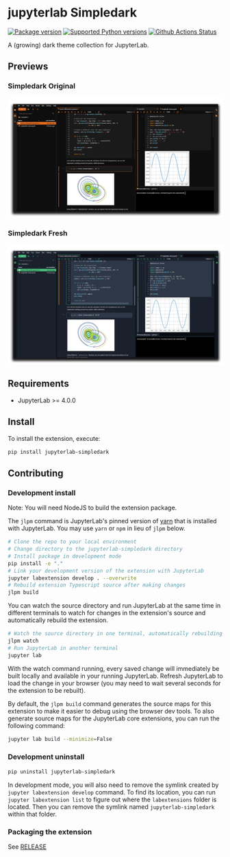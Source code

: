 
# jupyterlab Simpledark

[![Package version](https://img.shields.io/pypi/v/jupyterlab-simpledark?color=%2334D058&label=pypi%20package)](https://pypi.org/project/jupyterlab-simpledark)
[![Supported Python versions](https://img.shields.io/pypi/pyversions/jupyterlab-simpledark.svg?color=%2334D058)](https://pypi.org/project/jupyterlab-simpledark)
[![Github Actions Status](https://github.com/ericmiguel/jupyterlab-simpledark/workflows/Build/badge.svg)](https://github.com/ericmiguel/jupyterlab-simpledark/actions/workflows/build.yml)  

A (growing) dark theme collection for JupyterLab.

## Previews

### Simpledark Original

![original](https://raw.githubusercontent.com/ericmiguel/jupyterlab-simpledark/v1.0.0/examples/original1.png)

### Simpledark Fresh

![fresh](https://raw.githubusercontent.com/ericmiguel/jupyterlab-simpledark/v1.0.0/examples/fresh1.png)


## Requirements

- JupyterLab >= 4.0.0

## Install

To install the extension, execute:

```bash
pip install jupyterlab-simpledark
```

## Contributing

### Development install

Note: You will need NodeJS to build the extension package.

The `jlpm` command is JupyterLab's pinned version of
[yarn](https://yarnpkg.com/) that is installed with JupyterLab. You may use
`yarn` or `npm` in lieu of `jlpm` below.

```bash
# Clone the repo to your local environment
# Change directory to the jupyterlab-simpledark directory
# Install package in development mode
pip install -e "."
# Link your development version of the extension with JupyterLab
jupyter labextension develop . --overwrite
# Rebuild extension Typescript source after making changes
jlpm build
```

You can watch the source directory and run JupyterLab at the same time in different terminals to watch for changes in the extension's source and automatically rebuild the extension.

```bash
# Watch the source directory in one terminal, automatically rebuilding when needed
jlpm watch
# Run JupyterLab in another terminal
jupyter lab
```

With the watch command running, every saved change will immediately be built locally and available in your running JupyterLab. Refresh JupyterLab to load the change in your browser (you may need to wait several seconds for the extension to be rebuilt).

By default, the `jlpm build` command generates the source maps for this extension to make it easier to debug using the browser dev tools. To also generate source maps for the JupyterLab core extensions, you can run the following command:

```bash
jupyter lab build --minimize=False
```

### Development uninstall

```bash
pip uninstall jupyterlab-simpledark
```

In development mode, you will also need to remove the symlink created by `jupyter labextension develop`
command. To find its location, you can run `jupyter labextension list` to figure out where the `labextensions`
folder is located. Then you can remove the symlink named `jupyterlab-simpledark` within that folder.

### Packaging the extension

See [RELEASE](RELEASE.md)
